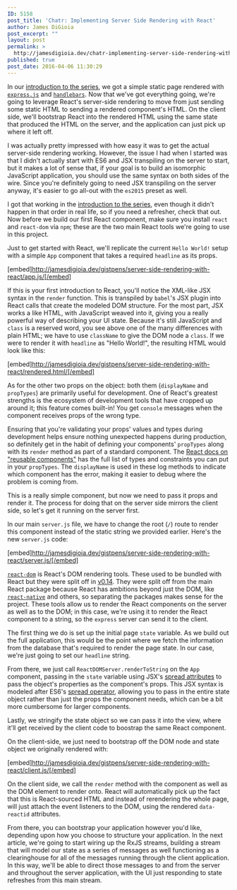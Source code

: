 ```yaml
---
ID: 5158
post_title: 'Chatr: Implementing Server Side Rendering with React'
author: James DiGioia
post_excerpt: ""
layout: post
permalink: >
  http://jamesdigioia.dev/chatr-implementing-server-side-rendering-with-react/
published: true
post_date: 2016-04-06 11:30:29
---
```

In our [introduction to the series][], we got a simple static page rendered with [`express.js`][] and [`handlebars`][]. Now that we've got everything going, we're going to leverage React's server-side rendering to move from just sending some static HTML to sending a rendered component's HTML. On the client side, we'll bootstrap React into the rendered HTML using the same state that produced the HTML on the server, and the application can just pick up where it left off.

I was actually pretty impressed with how easy it was to get the actual server-side rendering working. However, the issue I had when I started was that I didn't actually start with ES6 and JSX transpiling on the server to start, but it makes a lot of sense that, if your goal is to build an isomorphic JavaScript application, you should use the same syntax on both sides of the wire. Since you're definitely going to need JSX transpiling on the server anyway, it's easier to go all-out with the `es2015` preset as well.

I got that working in the [introduction to the series][], even though it didn't happen in that order in real life, so if you need a refresher, check that out. Now before we build our first React component, make sure you install `react` and `react-dom` via `npm`; these are the two main React tools we're going to use in this project.

Just to get started with React, we'll replicate the current `Hello World!` setup with a simple `App` component that takes a required `headline` as its props.

[embed]http://jamesdigioia.dev/gistpens/server-side-rendering-with-react/app.js/[/embed]

If this is your first introduction to React, you'll notice the XML-like JSX syntax in the `render` function. This is transpiled by `babel`'s JSX plugin into React calls that create the modeled DOM structure. For the most part, JSX works a like HTML, with JavaScript weaved into it, giving you a really powerful way of describing your UI state. Because it's still JavaScript and `class` is a reserved word, you see above one of the many differences with plain HTML; we have to use `className` to give the DOM node a `class`. If we were to render it with `headline` as "Hello World!", the resulting HTML would look like this:

[embed]http://jamesdigioia.dev/gistpens/server-side-rendering-with-react/rendered.html/[/embed]

As for the other two props on the object: both them (`displayName` and `propTypes`) are primarily useful for development. One of React's greatest strengths is the ecosystem of development tools that have cropped up around it; this feature comes built-in! You get `console` messages when the component receives props of the wrong type.

Ensuring that you're validating your props' values and types during development helps ensure nothing unexpected happens during production, so definitely get in the habit of defining your components' `propTypes` along with its `render` method as part of a standard component. The [React docs on "reusable components"][reusable components] has the full list of types and constraints you can put in your `propTypes`. The `displayName` is used in these log methods to indicate which component has the error, making it easier to debug where the problem is coming from.

This is a really simple component, but now we need to pass it props and render it. The process for doing that on the server side mirrors the client side, so let's get it running on the server first.

In our main `server.js` file, we have to change the root (`/`) route to render this component instead of the static string we provided earlier. Here's the new `server.js` code:

[embed]http://jamesdigioia.dev/gistpens/server-side-rendering-with-react/server.js/[/embed]

[`react-dom`][] is React's DOM rendering tools. These used to be bundled with React but they were split off in [v0.14][]. They were split off from the main React package because React has ambitions beyond just the DOM, like [`react-native`][] and others, so separating the packages makes sense for the project. These tools allow us to render the React components on the server as well as to the DOM; in this case, we're using it to render the React component to a string, so the `express` server can send it to the client.

The first thing we do is set up the initial page `state` variable. As we build out the full application, this would be the point where we fetch the information from the database that's required to render the page state. In our case, we're just going to set our `headline` string.

From there, we just call `ReactDOMServer.renderToString` on the `App` component, passing in the `state` variable using JSX's [spread attributes][] to pass the object's properties as the component's props. This JSX syntax is modeled after ES6's [spread operator][], allowing you to pass in the entire state object rather than just the props the component needs, which can be a bit more cumbersome for larger components.

Lastly, we stringify the state object so we can pass it into the view, where it'll get received by the client code to boostrap the same React component.

On the client-side, we just need to bootstrap off the DOM node and state object we originally rendered with:

[embed]http://jamesdigioia.dev/gistpens/server-side-rendering-with-react/client.js/[/embed]

On the client side, we call the `render` method with the component as well as the DOM element to render onto. React will automatically pick up the fact that this is React-sourced HTML and instead of rerendering the whole page, will just attach the event listeners to the DOM, using the rendered `data-reactid` attributes.

From there, you can bootstrap your application however you'd like, depending upon how you choose to structure your application. In the next article, we're going to start wiring up the RxJS streams, building a stream that will model our state as a series of messages as well functioning as a clearinghouse for all of the messages running through the client application. In this way, we'll be able to direct those messages to and from the server and throughout the server application, with the UI just responding to state refreshes from this main stream.

  [introduction to the series]: http://jamesdigioia.dev/chatr-exploring-react-rxjs-with-a-chat-application/
  [`express.js`]: http://expressjs.com/
  [`handlebars`]: http://handlebarsjs.com/
  [`babel`]: https://babeljs.io/
  [reusable components]: http://facebook.github.io/react/docs/reusable-components.html
  [`react-dom`]: https://www.npmjs.com/package/react-dom
  [v0.14]: https://facebook.github.io/react/blog/2015/10/07/react-v0.14.html
  [`react-native`]: https://github.com/facebook/react-native
  [spread attributes]: https://facebook.github.io/react/docs/jsx-spread.html
  [spread operator]: https://developer.mozilla.org/en-US/docs/Web/JavaScript/Reference/Operators/Spread_operator